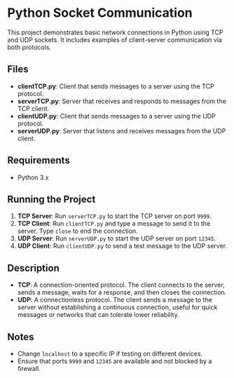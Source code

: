 <!DOCTYPE html>
<html lang="en">
<head>
  <meta charset="UTF-8">
  <meta name="viewport" content="width=device-width, initial-scale=1.0">
  <title>Python Socket Communication</title>
</head>
<body>
  <h1>Python Socket Communication</h1>

  <p>This project demonstrates basic network connections in Python using TCP and UDP sockets. It includes examples of client-server communication via both protocols.</p>

  <h2>Files</h2>
  <ul>
    <li><strong>clientTCP.py</strong>: Client that sends messages to a server using the TCP protocol.</li>
    <li><strong>serverTCP.py</strong>: Server that receives and responds to messages from the TCP client.</li>
    <li><strong>clientUDP.py</strong>: Client that sends messages to a server using the UDP protocol.</li>
    <li><strong>serverUDP.py</strong>: Server that listens and receives messages from the UDP client.</li>
  </ul>

  <h2>Requirements</h2>
  <ul>
    <li>Python 3.x</li>
  </ul>

  <h2>Running the Project</h2>
  <ol>
    <li><strong>TCP Server</strong>: Run <code>serverTCP.py</code> to start the TCP server on port <code>9999</code>.</li>
    <li><strong>TCP Client</strong>: Run <code>clientTCP.py</code> and type a message to send it to the server. Type <code>close</code> to end the connection.</li>
    <li><strong>UDP Server</strong>: Run <code>serverUDP.py</code> to start the UDP server on port <code>12345</code>.</li>
    <li><strong>UDP Client</strong>: Run <code>clientUDP.py</code> to send a test message to the UDP server.</li>
  </ol>

  <h2>Description</h2>
  <ul>
    <li><strong>TCP</strong>: A connection-oriented protocol. The client connects to the server, sends a message, waits for a response, and then closes the connection.</li>
    <li><strong>UDP</strong>: A connectionless protocol. The client sends a message to the server without establishing a continuous connection, useful for quick messages or networks that can tolerate lower reliability.</li>
  </ul>

  <h2>Notes</h2>
  <ul>
    <li>Change <code>localhost</code> to a specific IP if testing on different devices.</li>
    <li>Ensure that ports <code>9999</code> and <code>12345</code> are available and not blocked by a firewall.</li>
  </ul>
</body>
</html>
